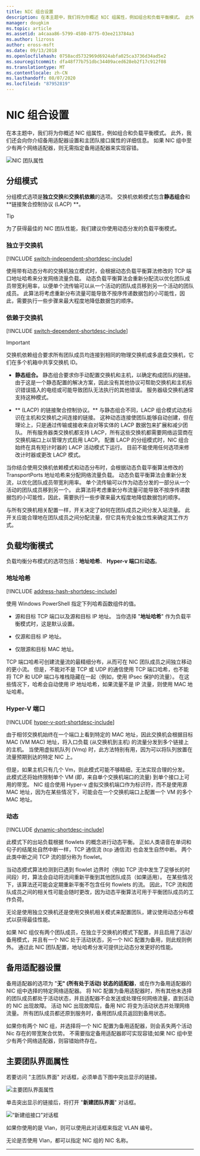 ```yaml
---
title: NIC 组合设置
description: 在本主题中，我们将为你概述 NIC 组属性，例如组合和负载平衡模式。 此外，我们还会向你介绍备用适配器设置和主团队接口属性的详细信息。 如果 NIC 组中至少有两个网络适配器，则无需指定备用适配器来实现容错。
manager: dougkim
ms.topic: article
ms.assetid: a4caaa86-5799-4580-8775-03ee213784a3
ms.author: lizross
author: eross-msft
ms.date: 09/13/2018
ms.openlocfilehash: 0758acd5732969d6924abfa025ca3736d34ad5e2
ms.sourcegitcommit: dfa48f77b751dbc34409aced628eb2f17c912f08
ms.translationtype: MT
ms.contentlocale: zh-CN
ms.lasthandoff: 08/07/2020
ms.locfileid: "87952819"
---
```

# <a name="nic-teaming-settings"></a>NIC 组合设置
在本主题中，我们将为你概述 NIC 组属性，例如组合和负载平衡模式。 此外，我们还会向你介绍备用适配器设置和主团队接口属性的详细信息。 如果 NIC 组中至少有两个网络适配器，则无需指定备用适配器来实现容错。



![NIC 团队属性](../../media/Create-a-New-NIC-Team-on-a-Host-Computer-or-VM/nict_06_properties.jpg)

## <a name="teaming-modes"></a>分组模式
分组模式选项是**独立交换**和**交换机依赖**的选项。 交换机依赖模式包含**静态组合**和**链接聚合控制协议 (LACP) **。

>[!TIP]
>为了获得最佳的 NIC 团队性能，我们建议你使用动态分发的负载平衡模式。

### <a name="switch-independent"></a>独立于交换机

[!INCLUDE [switch-independent-shortdesc-include](../../includes/switch-independent-shortdesc-include.md)]

使用带有动态分布的交换机独立模式时，会根据动态负载平衡算法修改的 TCP 端口地址哈希来分发网络流量负载。 动态负载平衡算法会重新分配流以优化团队成员带宽利用率，以便单个流传输可以从一个活动的团队成员移到另一个活动的团队成员。 此算法将考虑重新分布流量可能导致不按序传递数据包的小可能性，因此，需要执行一些步骤来最大程度地降低数据包的顺序。

### <a name="switch-dependent"></a>依赖于交换机

[!INCLUDE [switch-dependent-shortdesc-include](../../includes/switch-dependent-shortdesc-include.md)]

> [!IMPORTANT]
> 交换机依赖组合要求所有团队成员均连接到相同的物理交换机或多底盘交换机，它们在多个机箱中共享交换机 ID。


- **静态组合。** 静态组合要求你手动配置交换机和主机，以确定构成团队的链接。 由于这是一个静态配置的解决方案，因此没有其他协议可帮助交换机和主机标识错误插入的电缆或可能导致团队无法执行的其他错误。 服务器级交换机通常支持这种模式。

- ** (LACP) 的链接聚合控制协议。** 与静态组合不同，LACP 组合模式动态标识在主机和交换机之间连接的链接。 这种动态连接使团队能够自动创建，但在理论上，只是通过传输或接收来自对等实体的 LACP 数据包来扩展和减少团队。 所有服务器类交换机都支持 LACP，所有这些交换机都需要网络运营商在交换机端口上以管理方式启用 LACP。 配置 LACP 的分组模式时，NIC 组合始终在具有短计时器的 LACP 活动模式下运行。  目前不能使用任何选项来修改计时器或更改 LACP 模式。


当你结合使用交换机依赖模式和动态分布时，会根据动态负载平衡算法修改的 TransportPorts 地址哈希来分配网络流量负载。  动态负载平衡算法会重新分发流，以优化团队成员带宽利用率。 单个流传输可以作为动态分发的一部分从一个活动的团队成员移到另一个。 此算法将考虑重新分布流量可能导致不按序传递数据包的小可能性，因此，需要执行一些步骤来最大程度地降低数据包的顺序。

与所有交换机相关配置一样，开关决定了如何在团队成员之间分发入站流量。  此开关应能合理地在团队成员之间分配流量，但它具有完全独立性来确定其工作方式。


## <a name="load-balancing-modes"></a>负载均衡模式
负载均衡分布模式的选项包括：**地址哈希**、 **Hyper-v 端口**和**动态**。

### <a name="address-hash"></a>地址哈希

[!INCLUDE [address-hash-shortdesc-include](../../includes/address-hash-shortdesc-include.md)]

使用 Windows PowerShell 指定下列哈希函数组件的值。

-   源和目标 TCP 端口以及源和目标 IP 地址。 当你选择 "**地址哈希**" 作为负载平衡模式时，这是默认设置。

-   仅源和目标 IP 地址。

-   仅限源和目标 MAC 地址。

TCP 端口哈希可创建流量流的最精细分布，从而可在 NIC 团队成员之间独立移动的更小流。 但是，不能对不是 TCP 或 UDP 的通信使用 TCP 端口哈希，也不能将 TCP 和 UDP 端口与堆栈隐藏在一起（例如，使用 IPsec 保护的流量）。 在这些情况下，哈希会自动使用 IP 地址哈希，如果流量不是 IP 流量，则使用 MAC 地址哈希。

### <a name="hyper-v-port"></a>Hyper-V 端口

[!INCLUDE [hyper-v-port-shortdesc-include](../../includes/hyper-v-port-shortdesc-include.md)]

由于相邻交换机始终在一个端口上看到特定的 MAC 地址，因此交换机会根据目标 MAC (VM MAC) 地址，将入口负载 (从交换机到主机) 的流量分发到多个链接上的主机。 当使用虚拟机队列 (Vmq) 时，此方法特别有用，因为可以将队列放置在流量预期到达的特定 NIC 上。

但是，如果主机只有几个 Vm，则此模式可能不够精细，无法实现合理的分发。 此模式还将始终限制单个 VM (即，来自单个交换机端口的流量) 到单个接口上可用的带宽。 NIC 组合使用 Hyper-v 虚拟交换机端口作为标识符，而不是使用源 MAC 地址，因为在某些情况下，可能会在一个交换机端口上配置一个 VM 的多个 MAC 地址。

### <a name="dynamic"></a>动态

[!INCLUDE [dynamic-shortdesc-include](../../includes/dynamic-shortdesc-include.md)]

此模式下的出站负载根据 flowlets 的概念进行动态平衡。 正如人类语音在单词和句子的结尾处自然中断一样，TCP 通信流 (tcp 通信流) 也会发生自然中断。 两个此类中断之间 TCP 流的部分称为 flowlet。

当动态模式算法检测到已遇到 flowlet 边界时（例如 TCP 流中发生了足够长的时间段）时，算法会自动将流间重新平衡到其他团队成员（如果适用）。  在某些情况下，该算法还可能会定期重新平衡不包含任何 flowlets 的流。 因此，TCP 流和团队成员之间的相关性可能会随时更改，因为动态平衡算法可用于平衡团队成员的工作负荷。

无论是使用独立交换机还是使用交换机相关模式来配置团队，建议使用动态分布模式以获得最佳性能。

如果 NIC 组仅有两个团队成员，在独立于交换机的模式下配置，并且启用了活动/备用模式，并且有一个 NIC 处于活动状态，另一个 NIC 配置为备用，则此规则例外。 通过此 NIC 团队配置，地址哈希分发可提供比动态分发更好的性能。


## <a name="standby-adapter-setting"></a>备用适配器设置
备用适配器的选项为 "**无" (所有处于活动) 状态的适配器**，或在作为备用适配器的 NIC 组中选择的特定网络适配器。 将 NIC 配置为备用适配器时，所有其他未选择的团队成员都处于活动状态，并且适配器不会发送或处理任何网络流量，直到活动的 NIC 出现故障。 活动 NIC 出现故障后，备用 NIC 将变为活动状态并处理网络流量。 所有团队成员都还原到服务时，备用团队成员返回到备用状态。

如果你有两个 NIC 组，并选择将一个 NIC 配置为备用适配器，则会丢失两个活动 Nic 存在的带宽聚合优势。  不需要指定备用适配器即可实现容错;如果 NIC 组中至少有两个网络适配器，则容错始终存在。


## <a name="primary-team-interface-property"></a>主要团队界面属性
若要访问 "主团队界面" 对话框，必须单击下图中突出显示的链接。

![主要团队界面属性](../../media/Create-a-New-NIC-Team-on-a-Host-Computer-or-VM/nict_10_primaryteaminterface.jpg)

单击突出显示的链接后，将打开 "**新建团队界面**" 对话框。

![“新建组接口”对话框](../../media/Create-a-New-NIC-Team-on-a-Host-Computer-or-VM/nict_newteaminterface.jpg)

如果你使用的是 Vlan，则可以使用此对话框来指定 VLAN 编号。

无论是否使用 Vlan，都可以指定 NIC 组的 NIC 名称。



---
